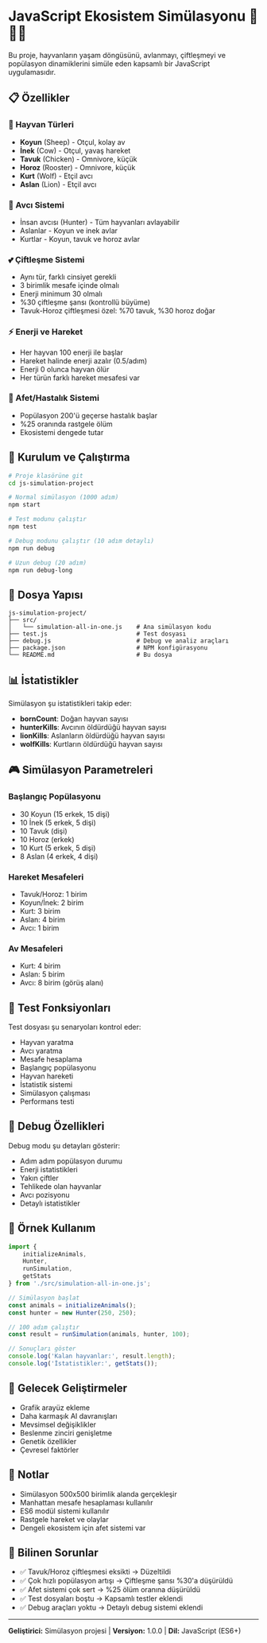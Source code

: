 # JavaScript Ekosistem Simülasyonu 🦁🐺🐑

Bu proje, hayvanların yaşam döngüsünü, avlanmayı, çiftleşmeyi ve popülasyon dinamiklerini simüle eden kapsamlı bir JavaScript uygulamasıdır.

## 📋 Özellikler

### 🐾 Hayvan Türleri
- **Koyun** (Sheep) - Otçul, kolay av
- **İnek** (Cow) - Otçul, yavaş hareket
- **Tavuk** (Chicken) - Omnivore, küçük
- **Horoz** (Rooster) - Omnivore, küçük
- **Kurt** (Wolf) - Etçil avcı
- **Aslan** (Lion) - Etçil avcı

### 🎯 Avcı Sistemi
- İnsan avcısı (Hunter) - Tüm hayvanları avlayabilir
- Aslanlar - Koyun ve inek avlar
- Kurtlar - Koyun, tavuk ve horoz avlar

### 💕 Çiftleşme Sistemi
- Aynı tür, farklı cinsiyet gerekli
- 3 birimlik mesafe içinde olmalı
- Enerji minimum 30 olmalı
- %30 çiftleşme şansı (kontrollü büyüme)
- Tavuk-Horoz çiftleşmesi özel: %70 tavuk, %30 horoz doğar

### ⚡ Enerji ve Hareket
- Her hayvan 100 enerji ile başlar
- Hareket halinde enerji azalır (0.5/adım)
- Enerji 0 olunca hayvan ölür
- Her türün farklı hareket mesafesi var

### 🦠 Afet/Hastalık Sistemi
- Popülasyon 200'ü geçerse hastalık başlar
- %25 oranında rastgele ölüm
- Ekosistemi dengede tutar

## 🚀 Kurulum ve Çalıştırma

```bash
# Proje klasörüne git
cd js-simulation-project

# Normal simülasyon (1000 adım)
npm start

# Test modunu çalıştır
npm test

# Debug modunu çalıştır (10 adım detaylı)
npm run debug

# Uzun debug (20 adım)
npm run debug-long
```

## 🔧 Dosya Yapısı

```
js-simulation-project/
├── src/
│   └── simulation-all-in-one.js    # Ana simülasyon kodu
├── test.js                         # Test dosyası
├── debug.js                        # Debug ve analiz araçları
├── package.json                    # NPM konfigürasyonu
└── README.md                       # Bu dosya
```

## 📊 İstatistikler

Simülasyon şu istatistikleri takip eder:
- **bornCount**: Doğan hayvan sayısı
- **hunterKills**: Avcının öldürdüğü hayvan sayısı
- **lionKills**: Aslanların öldürdüğü hayvan sayısı
- **wolfKills**: Kurtların öldürdüğü hayvan sayısı

## 🎮 Simülasyon Parametreleri

### Başlangıç Popülasyonu
- 30 Koyun (15 erkek, 15 dişi)
- 10 İnek (5 erkek, 5 dişi)
- 10 Tavuk (dişi)
- 10 Horoz (erkek)
- 10 Kurt (5 erkek, 5 dişi)
- 8 Aslan (4 erkek, 4 dişi)

### Hareket Mesafeleri
- Tavuk/Horoz: 1 birim
- Koyun/İnek: 2 birim
- Kurt: 3 birim
- Aslan: 4 birim
- Avcı: 1 birim

### Av Mesafeleri
- Kurt: 4 birim
- Aslan: 5 birim
- Avcı: 8 birim (görüş alanı)

## 🧪 Test Fonksiyonları

Test dosyası şu senaryoları kontrol eder:
- Hayvan yaratma
- Avcı yaratma
- Mesafe hesaplama
- Başlangıç popülasyonu
- Hayvan hareketi
- İstatistik sistemi
- Simülasyon çalışması
- Performans testi

## 🐛 Debug Özellikleri

Debug modu şu detayları gösterir:
- Adım adım popülasyon durumu
- Enerji istatistikleri
- Yakın çiftler
- Tehlikede olan hayvanlar
- Avcı pozisyonu
- Detaylı istatistikler

## 🔬 Örnek Kullanım

```javascript
import { 
    initializeAnimals, 
    Hunter, 
    runSimulation, 
    getStats 
} from './src/simulation-all-in-one.js';

// Simülasyon başlat
const animals = initializeAnimals();
const hunter = new Hunter(250, 250);

// 100 adım çalıştır
const result = runSimulation(animals, hunter, 100);

// Sonuçları göster
console.log('Kalan hayvanlar:', result.length);
console.log('İstatistikler:', getStats());
```

## 🎯 Gelecek Geliştirmeler

- Grafik arayüz ekleme
- Daha karmaşık AI davranışları
- Mevsimsel değişiklikler
- Beslenme zinciri genişletme
- Genetik özellikler
- Çevresel faktörler

## 📝 Notlar

- Simülasyon 500x500 birimlik alanda gerçekleşir
- Manhattan mesafe hesaplaması kullanılır
- ES6 modül sistemi kullanılır
- Rastgele hareket ve olaylar
- Dengeli ekosistem için afet sistemi var

## 🐞 Bilinen Sorunlar

- ✅ Tavuk/Horoz çiftleşmesi eksikti → Düzeltildi
- ✅ Çok hızlı popülasyon artışı → Çiftleşme şansı %30'a düşürüldü
- ✅ Afet sistemi çok sert → %25 ölüm oranına düşürüldü
- ✅ Test dosyaları boştu → Kapsamlı testler eklendi
- ✅ Debug araçları yoktu → Detaylı debug sistemi eklendi

---

**Geliştirici:** Simülasyon projesi | **Versiyon:** 1.0.0 | **Dil:** JavaScript (ES6+)
